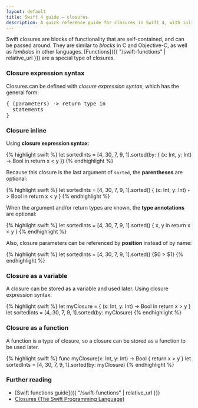 ```yaml
---
layout: default
title: Swift 4 guide – closures
description: A quick reference guide for closures in Swift 4, with inline closures, closures as variables, and closures as functions.
---
```


Swift closures are blocks of functionality that are self-contained, and can be passed around. They are similar to _blocks_ in C and Objective-C, as well as _lambdas_ in other languages. [Functions]({{ "/swift-functions" | relative_url }}) are a special type of closures.

### Closure expression syntax

Closures can be defined with _closure expression syntax_, which has the general form:

<pre class="with-placeholders">
{ (<span class="placeholder">parameters</span>) -> <span class="placeholder">return type</span> in
  <span class="placeholder">statements</span>
}
</pre>

### Closure inline

Using **closure expression syntax**:

{% highlight swift %}
let sortedInts = [4, 30, 7, 9, 1].sorted(by: { (x: Int, y: Int) -> Bool in
  return x < y
})
{% endhighlight %}

Because this closure is the last argument of `sorted`, the **parentheses** are optional:

{% highlight swift %}
let sortedInts = [4, 30, 7, 9, 1].sorted() { (x: Int, y: Int) -> Bool in
  return x < y
}
{% endhighlight %}

When the argument and/or return types are known, the **type annotations** are optional:

{% highlight swift %}
let sortedInts = [4, 30, 7, 9, 1].sorted() { x, y in
  return x < y
}
{% endhighlight %}

Also, closure parameters can be referenced by **position** instead of by name:

{% highlight swift %}
let sortedInts = [4, 30, 7, 9, 1].sorted() {$0 > $1}
{% endhighlight %}

### Closure as a variable

A closure can be stored as a variable and used later. Using closure expression syntax:

{% highlight swift %}
let myClosure = { (x: Int, y: Int) -> Bool in
  return x > y
}
let sortedInts = [4, 30, 7, 9, 1].sorted(by: myClosure)
{% endhighlight %}

### Closure as a function

A function is a type of closure, so a closure can be stored as a function to be used later.

{% highlight swift %}
func myClosure(x: Int, y: Int) -> Bool {
  return x > y
}
let sortedInts = [4, 30, 7, 9, 1].sorted(by: myClosure)
{% endhighlight %}

### Further reading

* [Swift functions guide]({{ "/swift-functions" | relative_url }})
* [Closures (The Swift Programming Language)](https://developer.apple.com/library/content/documentation/Swift/Conceptual/Swift_Programming_Language/Closures.html)

